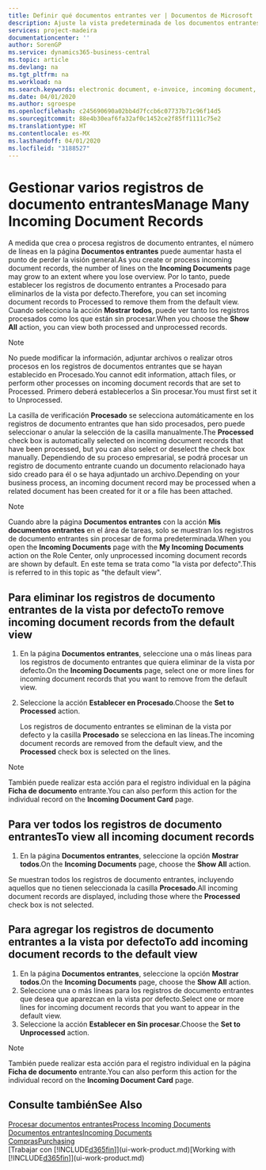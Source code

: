 ```yaml
---
title: Definir qué documentos entrantes ver | Documentos de Microsoft
description: Ajuste la vista predeterminada de los documentos entrantes, como facturas electrónicas, para mejorar el resumen de registros procesados y sin procesar.
services: project-madeira
documentationcenter: ''
author: SorenGP
ms.service: dynamics365-business-central
ms.topic: article
ms.devlang: na
ms.tgt_pltfrm: na
ms.workload: na
ms.search.keywords: electronic document, e-invoice, incoming document, OCR, ecommerce, document exchange, import invoice
ms.date: 04/01/2020
ms.author: sgroespe
ms.openlocfilehash: c245690690a02bb4d7fccb6c07737b71c96f14d5
ms.sourcegitcommit: 88e4b30eaf6fa32af0c1452ce2f85ff1111c75e2
ms.translationtype: HT
ms.contentlocale: es-MX
ms.lasthandoff: 04/01/2020
ms.locfileid: "3188527"
---
```

# <a name="manage-many-incoming-document-records"></a><span data-ttu-id="8d121-103">Gestionar varios registros de documento entrantes</span><span class="sxs-lookup"><span data-stu-id="8d121-103">Manage Many Incoming Document Records</span></span>
<span data-ttu-id="8d121-104">A medida que crea o procesa registros de documento entrantes, el número de líneas en la página **Documentos entrantes** puede aumentar hasta el punto de perder la visión general.</span><span class="sxs-lookup"><span data-stu-id="8d121-104">As you create or process incoming document records, the number of lines on the **Incoming Documents** page may grow to an extent where you lose overview.</span></span> <span data-ttu-id="8d121-105">Por lo tanto, puede establecer los registros de documento entrantes a Procesado para eliminarlos de la vista por defecto.</span><span class="sxs-lookup"><span data-stu-id="8d121-105">Therefore, you can set incoming document records to Processed to remove them from the default view.</span></span> <span data-ttu-id="8d121-106">Cuando selecciona la acción **Mostrar todos**, puede ver tanto los registros procesados como los que están sin procesar.</span><span class="sxs-lookup"><span data-stu-id="8d121-106">When you choose the **Show All** action, you can view both processed and unprocessed records.</span></span>

> [!NOTE]  
>   <span data-ttu-id="8d121-107">No puede modificar la información, adjuntar archivos o realizar otros procesos en los registros de documentos entrantes que se hayan establecido en Procesado.</span><span class="sxs-lookup"><span data-stu-id="8d121-107">You cannot edit information, attach files, or perform other processes on incoming document records that are set to Processed.</span></span> <span data-ttu-id="8d121-108">Primero deberá establecerlos a Sin procesar.</span><span class="sxs-lookup"><span data-stu-id="8d121-108">You must first set it to Unprocessed.</span></span>

<span data-ttu-id="8d121-109">La casilla de verificación **Procesado** se selecciona automáticamente en los registros de documento entrantes que han sido procesados, pero puede seleccionar o anular la selección de la casilla manualmente.</span><span class="sxs-lookup"><span data-stu-id="8d121-109">The **Processed** check box is automatically selected on incoming document records that have been processed, but you can also select or deselect the check box manually.</span></span> <span data-ttu-id="8d121-110">Dependiendo de su proceso empresarial, se podrá procesar un registro de documento entrante cuando un documento relacionado haya sido creado para él o se haya adjuntado un archivo.</span><span class="sxs-lookup"><span data-stu-id="8d121-110">Depending on your business process, an incoming document record may be processed when a related document has been created for it or a file has been attached.</span></span>

> [!NOTE]  
>   <span data-ttu-id="8d121-111">Cuando abre la página **Documentos entrantes** con la acción **Mis documentos entrantes** en el área de tareas, solo se muestran los registros de documento entrantes sin procesar de forma predeterminada.</span><span class="sxs-lookup"><span data-stu-id="8d121-111">When you open the **Incoming Documents** page with the **My Incoming Documents** action on the Role Center, only unprocessed incoming document records are shown by default.</span></span> <span data-ttu-id="8d121-112">En este tema se trata como "la vista por defecto".</span><span class="sxs-lookup"><span data-stu-id="8d121-112">This is referred to in this topic as "the default view".</span></span>

## <a name="to-remove-incoming-document-records-from-the-default-view"></a><span data-ttu-id="8d121-113">Para eliminar los registros de documento entrantes de la vista por defecto</span><span class="sxs-lookup"><span data-stu-id="8d121-113">To remove incoming document records from the default view</span></span>
1. <span data-ttu-id="8d121-114">En la página **Documentos entrantes**, seleccione una o más líneas para los registros de documento entrantes que quiera eliminar de la vista por defecto.</span><span class="sxs-lookup"><span data-stu-id="8d121-114">On the **Incoming Documents** page, select one or more lines for incoming document records that you want to remove from the default view.</span></span>
2. <span data-ttu-id="8d121-115">Seleccione la acción **Establecer en Procesado**.</span><span class="sxs-lookup"><span data-stu-id="8d121-115">Choose the **Set to Processed** action.</span></span>

    <span data-ttu-id="8d121-116">Los registros de documento entrantes se eliminan de la vista por defecto y la casilla **Procesado** se selecciona en las líneas.</span><span class="sxs-lookup"><span data-stu-id="8d121-116">The incoming document records are removed from the default view, and the **Processed** check box is selected on the lines.</span></span>

> [!NOTE]  
>   <span data-ttu-id="8d121-117">También puede realizar esta acción para el registro individual en la página **Ficha de documento** entrante.</span><span class="sxs-lookup"><span data-stu-id="8d121-117">You can also perform this action for the individual record on the **Incoming Document Card** page.</span></span>

## <a name="to-view-all-incoming-document-records"></a><span data-ttu-id="8d121-118">Para ver todos los registros de documento entrantes</span><span class="sxs-lookup"><span data-stu-id="8d121-118">To view all incoming document records</span></span>
1. <span data-ttu-id="8d121-119">En la página **Documentos entrantes**, seleccione la opción **Mostrar todos**.</span><span class="sxs-lookup"><span data-stu-id="8d121-119">On the **Incoming Documents** page, choose the **Show All** action.</span></span>

<span data-ttu-id="8d121-120">Se muestran todos los registros de documento entrantes, incluyendo aquellos que no tienen seleccionada la casilla **Procesado**.</span><span class="sxs-lookup"><span data-stu-id="8d121-120">All incoming document records are displayed, including those where the **Processed** check box is not selected.</span></span>

## <a name="to-add-incoming-document-records-to-the-default-view"></a><span data-ttu-id="8d121-121">Para agregar los registros de documento entrantes a la vista por defecto</span><span class="sxs-lookup"><span data-stu-id="8d121-121">To add incoming document records to the default view</span></span>
1. <span data-ttu-id="8d121-122">En la página **Documentos entrantes**, seleccione la opción **Mostrar todos**.</span><span class="sxs-lookup"><span data-stu-id="8d121-122">On the **Incoming Documents** page, choose the **Show All** action.</span></span>
2. <span data-ttu-id="8d121-123">Seleccione una o más líneas para los registros de documento entrantes que desea que aparezcan en la vista por defecto.</span><span class="sxs-lookup"><span data-stu-id="8d121-123">Select one or more lines for incoming document records that you want to appear in the default view.</span></span>
3. <span data-ttu-id="8d121-124">Seleccione la acción **Establecer en Sin procesar**.</span><span class="sxs-lookup"><span data-stu-id="8d121-124">Choose the **Set to Unprocessed** action.</span></span>  

> [!NOTE]  
>   <span data-ttu-id="8d121-125">También puede realizar esta acción para el registro individual en la página **Ficha de documento** entrante.</span><span class="sxs-lookup"><span data-stu-id="8d121-125">You can also perform this action for the individual record on the **Incoming Document Card** page.</span></span>

## <a name="see-also"></a><span data-ttu-id="8d121-126">Consulte también</span><span class="sxs-lookup"><span data-stu-id="8d121-126">See Also</span></span>
[<span data-ttu-id="8d121-127">Procesar documentos entrantes</span><span class="sxs-lookup"><span data-stu-id="8d121-127">Process Incoming Documents</span></span>](across-process-income-documents.md)  
[<span data-ttu-id="8d121-128">Documentos entrantes</span><span class="sxs-lookup"><span data-stu-id="8d121-128">Incoming Documents</span></span>](across-income-documents.md)  
[<span data-ttu-id="8d121-129">Compras</span><span class="sxs-lookup"><span data-stu-id="8d121-129">Purchasing</span></span>](purchasing-manage-purchasing.md)  
<span data-ttu-id="8d121-130">[Trabajar con [!INCLUDE[d365fin](includes/d365fin_md.md)]](ui-work-product.md)</span><span class="sxs-lookup"><span data-stu-id="8d121-130">[Working with [!INCLUDE[d365fin](includes/d365fin_md.md)]](ui-work-product.md)</span></span>
